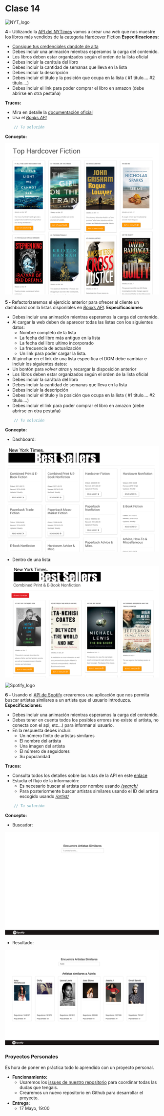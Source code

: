 # Clase 14

![NYT_logo](http://cdn1.theodysseyonline.com/files/2015/11/24/635839344246506130415536034_NYTimes-banner.jpg)

**4 -** Utilizando la [API del NYTimes](http://developer.nytimes.com/docs) vamos a crear una web que nos muestre los libros más vendidos de la [categoria Hardcover Fiction](http://www.nytimes.com/best-sellers-books/2016-01-17/hardcover-fiction/list.html)
**Especificaciones:**
- [Consigue tus credenciales dandote de alta](https://myaccount.nytimes.com/auth/login?URI=http:/developer.nytimes.com/login/external)
- Debes incluir una animación mientras esperamos la carga del contenido.
- Los libros deben estar organizados según el orden de la lista oficial
- Debes incluir la carátula del libro
- Debes incluir la cantidad de semanas que lleva en la lista
- Debes incluir la descripción
- Debes incluir el titulo y la posición que ocupa en la lista ( #1 titulo.... #2 titulo....)
- Debes incluir el link para poder comprar el libro en amazon (debe abrirse en otra pestaña)

**Trucos:**
- Mira en detalle la [documentación oficial](http://developer.nytimes.com/docs)
- Usa el *[Books API](http://developer.nytimes.com/docs/books_api/)*

```javascript
	// Tu solución
```

**Concepto:**

![NYTimes.png](../otros/NYTimes.png)


**5 -** Refactorizaremos el ejercicio anterior para ofrecer al cliente un dashboard con la listas disponibles en *[Books API](http://developer.nytimes.com/docs/books_api/)*.
**Especificaciones:**
- Debes incluir una animación mientras esperamos la carga del contenido.
- Al cargar la web deben de aparecer todas las listas con los siguientes datos:
	- Nombre completo de la lista
	- La fecha del libro más antiguo en la lista
	- La fecha del libro ultimo incorporado
	- La frecuencia de actualización
	- Un link para poder cargar la lista.
- Al pinchar en el link de una lista especifica el DOM debe cambiar e incluir los siguientes datos:
- Un bontón para *volver atras* y recargar la disposición anterior
- Los libros deben estar organizados según el orden de la lista oficial
- Debes incluir la carátula del libro
- Debes incluir la cantidad de semanas que lleva en la lista
- Debes incluir la descripción
- Debes incluir el titulo y la posición que ocupa en la lista ( #1 titulo.... #2 titulo....)
- Debes incluir el link para poder comprar el libro en amazon (debe abrirse en otra pestaña)

```javascript
	// Tu solución
```
**Concepto:**
- Dashboard:

![NYTimes.png](../otros/best_sellers1.png)

- Dentro de una lista:

![NYTimes.png](../otros/best_sellers2.png)


![Spotify_logo](http://lh5.ggpht.com/-_6vAFJGk9tI/UViPTo9Gt1I/AAAAAAAAX6g/3_u3_Jq68fM/image%25255B8%25255D.png?imgmax=800)

**6 -** Usando el [API de Spotify](https://developer.spotify.com/web-api/) crearemos una aplicación que nos permita buscar artistas similares a un artista que el usuario introduzca.
**Especificaciones:**
- Debes incluir una animación mientras esperamos la carga del contenido.
- Debes tener en cuenta todos los posibles errores (no existe el artista, no conecta con el api, etc...) para informar al usuario.
- En la respuesta debes incluir:
	- Un número finito de artistas similares
	- El nombre del artista
	- Una imagen del artista
	- El número de seguidores
	- Su popularidad


**Trucos:**
- Consulta todos los detalles sobre las rutas de la API en este [enlace](https://developer.spotify.com/web-api/endpoint-reference/)
- Estudia el flujo de la información:
	- Es necesario buscar al artista por nombre usando *[/search/](https://developer.spotify.com/web-api/search-item/)*
	- Para posteriormente buscar artistas similares usando el ID del artista escogido usando *[/artist/](https://developer.spotify.com/web-api/artist-endpoints/)*

```javascript
	// Tu solución
```

**Concepto:**

- Buscador:

![NYTimes.png](../otros/spotify1.png)

- Resultado:

![NYTimes.png](../otros/spotify2.png)


### Proyectos Personales

Es hora de poner en práctica todo lo aprendido con un proyecto personal.

- **Funcionamiento:**
	- Usaremos los [issues de nuestro repositorio](https://github.com/UlisesGascon/curso-js-web-developers-012016/issues) para coordinar todas las dudas que tengais.
	- Crearemos un nuevo repositorio en Github para desarrollar el proyecto.
- **Entrega:**
	- 17 Mayo, 19:00 
